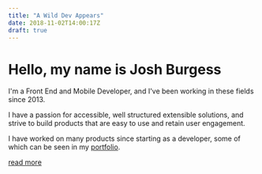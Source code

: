 ```yaml
---
title: "A Wild Dev Appears"
date: 2018-11-02T14:00:17Z
draft: true
---
```


# Hello, my name is Josh Burgess

I'm a Front End and Mobile Developer, and I've been working in these fields since 2013.

I have a passion for accessible, well structured extensible solutions, and strive to build products that are easy to use and retain user engagement.

I have worked on many products since starting as a developer, some of which can be seen in my [portfolio](/projects).
 
[read more](/about)



